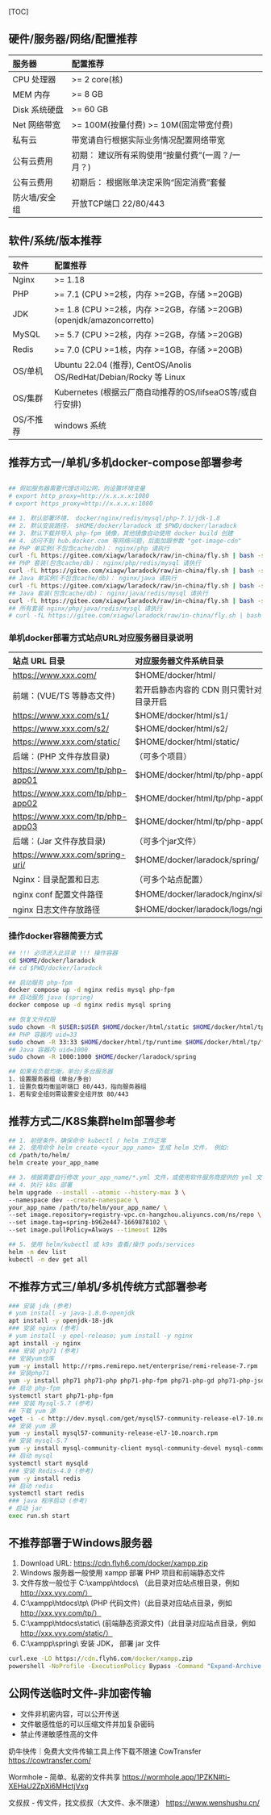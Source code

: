 [TOC]

## 硬件/服务器/网络/配置推荐
| 服务器        | 配置推荐                                         |
|:--------------|:-------------------------------------------------|
| CPU 处理器    | >= 2 core(核)                                    |
| MEM 内存      | >= 8 GB                                          |
| Disk 系统硬盘 | >= 60 GB                                         |
| Net 网络带宽  | >= 100M(按量付费) >= 10M(固定带宽付费)           |
| 私有云        | 带宽请自行根据实际业务情况配置网络带宽           |
| 公有云费用    | 初期： 建议所有采购使用“按量付费”(一周？/一月？) |
| 公有云费用    | 初期后： 根据账单决定采购“固定消费”套餐          |
| 防火墙/安全组 | 开放TCP端口 22/80/443                            |

## 软件/系统/版本推荐
| 软件      | 配置推荐                                                               |
|:----------|:-----------------------------------------------------------------------|
| Nginx     | >= 1.18                                                                |
| PHP       | >= 7.1 (CPU >=2核，内存 >=2GB，存储 >=20GB)                            |
| JDK       | >= 1.8 (CPU >=2核，内存 >=2GB，存储 >=20GB) (openjdk/amazoncorretto)   |
| MySQL     | >= 5.7 (CPU >=2核，内存 >=2GB，存储 >=20GB)                            |
| Redis     | >= 7.0 (CPU >=1核，内存 >=1GB，存储 >=20GB)                            |
| OS/单机   | Ubuntu 22.04 (推荐), CentOS/Anolis OS/RedHat/Debian/Rocky 等 Linux |
| OS/集群   | Kubernetes (根据云厂商自动推荐的OS/lifseaOS等/或自行安排)                  |
| OS/不推荐 | windows 系统                                                           |


## 推荐方式一/单机/多机docker-compose部署参考
```sh

## 假如服务器需要代理访问公网，则设置环境变量
# export http_proxy=http://x.x.x.x:1080
# export https_proxy=http://x.x.x.x:1080

## 1. 默认部署环境， docker/nginx/redis/mysql/php-7.1/jdk-1.8
## 2. 默认安装路径， $HOME/docker/laradock 或 $PWD/docker/laradock
## 3. 默认下载并导入 php-fpm 镜像，其他镜像自动使用 docker build 创建
## 4. 访问不到 hub.docker.com 等网络问题，后面加跟参数 "get-image-cdn"
## PHP 单实例(不包含cache/db)： nginx/php 请执行
curl -fL https://gitee.com/xiagw/laradock/raw/in-china/fly.sh | bash -s nginx php
## PHP 套装(包含cache/db)： nginx/php/redis/mysql 请执行
curl -fL https://gitee.com/xiagw/laradock/raw/in-china/fly.sh | bash -s nginx php redis mysql
## Java 单实例(不包含cache/db)： nginx/java 请执行
curl -fL https://gitee.com/xiagw/laradock/raw/in-china/fly.sh | bash -s nginx java
## Java 套装(包含cache/db)： nginx/java/redis/mysql 请执行
curl -fL https://gitee.com/xiagw/laradock/raw/in-china/fly.sh | bash -s nginx java redis mysql
## 所有套装 nginx/php/java/redis/mysql 请执行
# curl -fL https://gitee.com/xiagw/laradock/raw/in-china/fly.sh | bash -s nginx java php-fpm redis mysql

```

### 单机docker部署方式站点URL对应服务器目录说明
| 站点 URL 目录                    | 对应服务器文件系统目录                    |
|:---------------------------------|:------------------------------------------|
| https://www.xxx.com/             | $HOME/docker/html/                        |
| 前端：(VUE/TS 等静态文件)        | 若开启静态内容的 CDN 则只需针对此目录开启 |
| https://www.xxx.com/s1/           | $HOME/docker/html/s1/                      |
| https://www.xxx.com/s2/           | $HOME/docker/html/s2/                      |
| https://www.xxx.com/static/      | $HOME/docker/html/static/                 |
| 后端：(PHP 文件存放目录)         | （可多个项目）                            |
| https://www.xxx.com/tp/php-app01 | $HOME/docker/html/tp/php-app01            |
| https://www.xxx.com/tp/php-app02 | $HOME/docker/html/tp/php-app02            |
| https://www.xxx.com/tp/php-app03 | $HOME/docker/html/tp/php-app03            |
| 后端：(Jar 文件存放目录)         | （可多个jar文件）                         |
| https://www.xxx.com/spring-uri/  | $HOME/docker/laradock/spring/             |
| Nginx：目录配置和日志            | （可多个站点配置）                        |
| nginx conf 配置文件路径          | $HOME/docker/laradock/nginx/sites/        |
| nginx 日志文件存放路径           | $HOME/docker/laradock/logs/nginx/         |


### 操作docker容器简要方式
```sh
## !!! 必须进入此目录 !!! 操作容器
cd $HOME/docker/laradock
## cd $PWD/docker/laradock

## 启动服务 php-fpm
docker compose up -d nginx redis mysql php-fpm
## 启动服务 java (spring)
docker compose up -d nginx redis mysql spring

## 恢复文件权限
sudo chown -R $USER:$USER $HOME/docker/html/static $HOME/docker/html/tp
## PHP 容器内 uid=33
sudo chown -R 33:33 $HOME/docker/html/tp/runtime $HOME/docker/html/tp/*/runtime
## Java 容器内 uid=1000
sudo chown -R 1000:1000 $HOME/docker/laradock/spring

## 如果有负载均衡，单台/多台服务器
1. 设置服务器组（单台/多台）
1. 设置负载均衡监听端口 80/443，指向服务器组
1. 若有安全组则需设置安全组开放 80/443

```

## 推荐方式二/K8S集群helm部署参考
```sh
## 1. 前提条件，确保命令 kubectl / helm 工作正常
## 2. 使用命令 helm create <your_app_name> 生成 helm 文件， 例如:
cd /path/to/helm/
helm create your_app_name

## 3. 根据需要自行修改 your_app_name/*.yml 文件，或使用软件服务商提供的 yml 文件
## 4. 执行 k8s 部署
helm upgrade --install --atomic --history-max 3 \
--namespace dev --create-namespace \
your_app_name /path/to/helm/your_app_name/ \
--set image.repository=registry-vpc.cn-hangzhou.aliyuncs.com/ns/repo \
--set image.tag=spring-b962e447-1669878102 \
--set image.pullPolicy=Always --timeout 120s

## 5. 使用 helm/kubectl 或 k9s 查看/操作 pods/services
helm -n dev list
kubectl -n dev get all
```

## 不推荐方式三/单机/多机传统方式部署参考
```sh
### 安装 jdk (参考)
# yum install -y java-1.8.0-openjdk
apt install -y openjdk-18-jdk
### 安装 nginx (参考)
# yum install -y epel-release; yum install -y nginx
apt install -y nginx
### 安装 php71 (参考)
## 安装yum仓库
yum -y install http://rpms.remirepo.net/enterprise/remi-release-7.rpm
## 安装php71
yum -y install php71 php71-php php71-php-fpm php71-php-gd php71-php-json php71-php-mbstring php71-php-mysqlnd php71-php-xml php71-php-xmlrpc php71-php-redis php71-php-pecl-mongodb php71-php-pecl-imagick php71-php-mcrypt php71-php-bcmath php71-php-gmp php71-php-pecl-mysql php71-php-pecl-zip php71-php-soap php71-php-process php71-php-gnupg php71-php-amqp php71-php-opcache
## 启动 php-fpm
systemctl start php71-php-fpm
### 安装 Mysql-5.7 (参考)
## 下载 yum 源
wget -i -c http://dev.mysql.com/get/mysql57-community-release-el7-10.noarch.rpm
## 安装 yum 源
yum -y install mysql57-community-release-el7-10.noarch.rpm
## 安装 mysql-5.7
yum -y install mysql-community-client mysql-community-devel mysql-community-libs mysql-community-server
## 启动 mysql
systemctl start mysqld
### 安装 Redis-4.0 (参考)
yum -y install redis
## 启动 redis
systemctl start redis
### java 程序启动 (参考)
# 启动 jar
exec run.sh start
```

## 不推荐部署于Windows服务器
1. Download URL: https://cdn.flyh6.com/docker/xampp.zip
1. Windows 服务器一般使用 xampp 部署 PHP 项目和前端静态文件
1. 文件存放一般位于 C:\xampp\htdocs\ （此目录对应站点根目录，例如 http://xxx.yyy.com/）
1. C:\xampp\htdocs\tp\ (PHP 代码文件)（此目录对应站点目录，例如 http://xxx.yyy.com/tp/）
1. C:\xampp\htdocs\static\ (前端静态资源文件)（此目录对应站点目录，例如 http://xxx.yyy.com/static/）
1. C:\xampp\spring\ 安装 JDK， 部署 jar 文件
```bat
curl.exe -LO https://cdn.flyh6.com/docker/xampp.zip
powershell -NoProfile -ExecutionPolicy Bypass -Command "Expand-Archive .\xampp.zip C:\xampp\"
```


## 公网传送临时文件-非加密传输
- 文件非机密内容，可以公开传送
- 文件敏感性低的可以压缩文件并加复杂密码
- 禁止传递敏感性高的文件

奶牛快传｜免费大文件传输工具上传下载不限速 CowTransfer
https://cowtransfer.com/

Wormhole - 简单、私密的文件共享
https://wormhole.app/1PZKN#ti-XEHaU2ZpXi6MHctjVxg

文叔叔 - 传文件，找文叔叔（大文件、永不限速）
https://www.wenshushu.cn/
